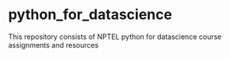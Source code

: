 # python_for_datascience
This repository consists of NPTEL python for datascience course assignments and resources
